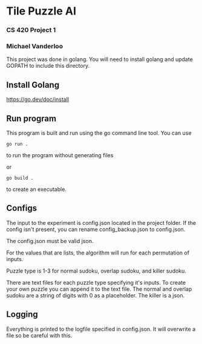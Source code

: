 # Tile Puzzle AI

### CS 420 Project 1
### Michael Vanderloo

This project was done in golang. You will need to install golang and update GOPATH to include this directory. 

## Install Golang

https://go.dev/doc/install

## Run program

This program is built and run using the go command line tool.
You can use

```code
go run .
```

to run the program without generating files

or

```code
go build .
```

to create an executable.

## Configs

The input to the experiment is config.json located in the project folder. If the config isn't present, you can rename config_backup.json to config.json.

The config.json must be valid json.

For the values that are lists, the algorithm will run for each permutation of inputs.

Puzzle type is 1-3 for normal sudoku, overlap sudoku, and killer sudoku.

There are text files for each puzzle type specifying it's inputs. To create your own puzzle you can append it to the text file. The normal and overlap sudoku are a string of digits with 0 as a placeholder. The killer is a json.

## Logging

Everything is printed to the logfile specified in config.json. It will overwrite a file so be careful with this. 